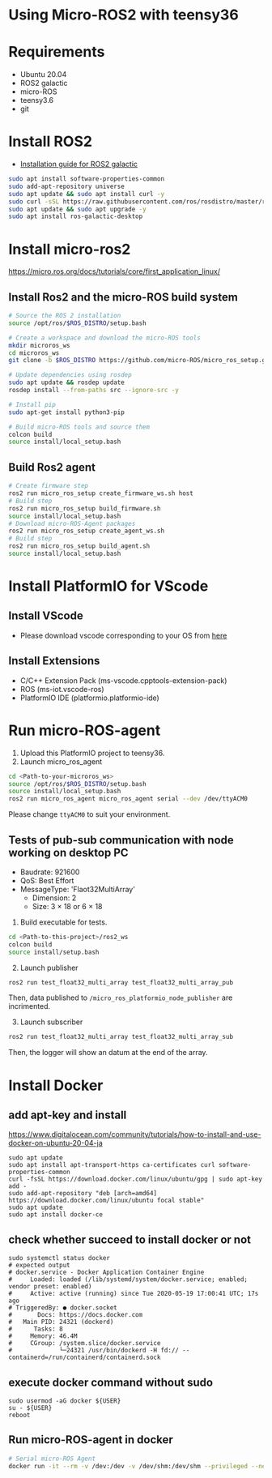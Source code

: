 # Using Micro-ROS2 with teensy36

# Requirements
* Ubuntu 20.04
* ROS2 galactic
* micro-ROS
* teensy3.6
* git 

# Install ROS2
* [Installation guide for ROS2 galactic](https://docs.ros.org/en/galactic/Installation.html)
```bash
sudo apt install software-properties-common
sudo add-apt-repository universe
sudo apt update && sudo apt install curl -y 
sudo curl -sSL https://raw.githubusercontent.com/ros/rosdistro/master/ros.key -o /usr/share/keyrings/ros-archive-keyring.gpg
sudo apt update && sudo apt upgrade -y
sudo apt install ros-galactic-desktop
```

# Install micro-ros2
https://micro.ros.org/docs/tutorials/core/first_application_linux/


## Install Ros2 and the micro-ROS build system
```bash
# Source the ROS 2 installation
source /opt/ros/$ROS_DISTRO/setup.bash

# Create a workspace and download the micro-ROS tools
mkdir microros_ws
cd microros_ws
git clone -b $ROS_DISTRO https://github.com/micro-ROS/micro_ros_setup.git src/micro_ros_setup

# Update dependencies using rosdep
sudo apt update && rosdep update
rosdep install --from-paths src --ignore-src -y

# Install pip
sudo apt-get install python3-pip

# Build micro-ROS tools and source them
colcon build
source install/local_setup.bash
```

## Build Ros2 agent
```bash
# Create firmware step
ros2 run micro_ros_setup create_firmware_ws.sh host
# Build step
ros2 run micro_ros_setup build_firmware.sh
source install/local_setup.bash
# Download micro-ROS-Agent packages
ros2 run micro_ros_setup create_agent_ws.sh
# Build step
ros2 run micro_ros_setup build_agent.sh
source install/local_setup.bash
```

# Install PlatformIO for VScode
## Install VScode 
* Please download vscode corresponding to your OS from [here](https://code.visualstudio.com/download)

## Install Extensions
* C/C++ Extension Pack (ms-vscode.cpptools-extension-pack)
* ROS (ms-iot.vscode-ros)
* PlatformIO IDE (platformio.platformio-ide)

# Run micro-ROS-agent 
1. Upload this PlatformIO project to teensy36. 
2. Launch micro_ros_agent
```bash
cd <Path-to-your-microros_ws>
source /opt/ros/$ROS_DISTRO/setup.bash
source install/local_setup.bash
ros2 run micro_ros_agent micro_ros_agent serial --dev /dev/ttyACM0
```
Please change `ttyACM0` to suit your environment. 

## Tests of pub-sub communication with node working on desktop PC
* Baudrate: 921600
* QoS: Best Effort
* MessageType: 'Flaot32MultiArray'
    * Dimension: 2
    * Size: 3 $\times$ 18 or 6 $\times$ 18
1. Build executable for tests.
```bash
cd <Path-to-this-project>/ros2_ws
colcon build
source install/setup.bash
```
2. Launch publisher
```bash
ros2 run test_float32_multi_array test_float32_multi_array_pub
```
Then, data published to `/micro_ros_platformio_node_publisher` are incrimented.

3. Launch subscriber 
```bash
ros2 run test_float32_multi_array test_float32_multi_array_sub
```
Then, the logger will show an datum at the end of the array. 

# Install Docker

## add apt-key and install 
https://www.digitalocean.com/community/tutorials/how-to-install-and-use-docker-on-ubuntu-20-04-ja
```
sudo apt update
sudo apt install apt-transport-https ca-certificates curl software-properties-common
curl -fsSL https://download.docker.com/linux/ubuntu/gpg | sudo apt-key add -
sudo add-apt-repository "deb [arch=amd64] https://download.docker.com/linux/ubuntu focal stable"
sudo apt update
sudo apt install docker-ce
```

## check whether succeed to install docker or not
```
sudo systemctl status docker
# expected output 
# docker.service - Docker Application Container Engine
#     Loaded: loaded (/lib/systemd/system/docker.service; enabled; vendor preset: enabled)
#     Active: active (running) since Tue 2020-05-19 17:00:41 UTC; 17s ago
# TriggeredBy: ● docker.socket
#       Docs: https://docs.docker.com
#   Main PID: 24321 (dockerd)
#      Tasks: 8
#     Memory: 46.4M
#     CGroup: /system.slice/docker.service
#             └─24321 /usr/bin/dockerd -H fd:// --containerd=/run/containerd/containerd.sock
```

## execute docker command without sudo 
```
sudo usermod -aG docker ${USER}
su - ${USER}
reboot
```

## Run micro-ROS-agent in docker 
```bash
# Serial micro-ROS Agent
docker run -it --rm -v /dev:/dev -v /dev/shm:/dev/shm --privileged --net=host microros/micro-ros-agent:$ROS_DISTRO serial --dev /dev/ttyACM0 -v6
```
